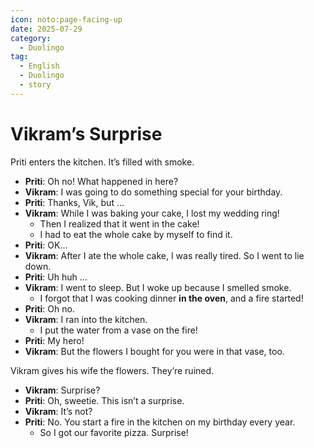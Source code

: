 ```yaml
---
icon: noto:page-facing-up
date: 2025-07-29
category:
  - Duolingo
tag:
  - English
  - Duolingo
  - story
---
```


# Vikram’s Surprise

Priti enters the kitchen. It’s filled with smoke.

- **Priti**: Oh no! What happened in here?
- **Vikram**: I was going to do something special for your birthday.
- **Priti**: Thanks, Vik, but …
- **Vikram**: While I was baking your cake, I lost my wedding ring!
  - Then I realized that it went in the cake!
  - I had to eat the whole cake by myself to find it.
- **Priti**: OK…
- **Vikram**: After I ate the whole cake, I was really tired. So I went to lie down.
- **Priti**: Uh huh …
- **Vikram**: I went to sleep. But I woke up because I smelled smoke.
  - I forgot that I was cooking dinner **in the oven**, and a fire started!
- **Priti**: Oh no.
- **Vikram**: I ran into the kitchen.
  - I put the water from a vase on the fire!
- **Priti**: My hero!
- **Vikram**: But the flowers I bought for you were in that vase, too.

Vikram gives his wife the flowers. They’re ruined.

- **Vikram**: Surprise?
- **Priti**: Oh, sweetie. This isn’t a surprise.
- **Vikram**: It’s not?
- **Priti**: No. You start a fire in the kitchen on my birthday every year.
  - So I got our favorite pizza. Surprise!
